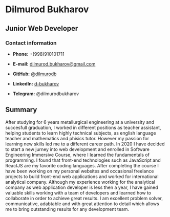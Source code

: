 # **Dilmurod Bukharov**

## **Junior Web Developer**

### **Contact information**

* **Phone:** +(998)910101711

* **E-mail:** dilmurod.bukharov@gmail.com

* **GitHub:** [@dilmurodb](https://github.com/dilmurodb)

* **LinkedIn:** [d-bukharov](https://www.linkedin.com/in/d-bukharov/)

* **Telegram:** @dilmurodbukharov

## **Summary**

 After studying for 6 years metallurgical engineering at a university and succesfull graduation, I worked in different positions as teacher assistant, helping students to learn highly technical subjects, as english language teacher and mathematics and phisics tutor. However my passion for learning new skills led me to a different career path. In 2020 I have decided to start a new jurney into web development and enrolled in Software Engineering Immersive Course, where I learned the fundamentals of programming. I found that front-end technologies such as JavaScript and ReactJS are my favorite coding languages. After completing the course I have been working on my personal websites and occasional freelance projects to build front-end web applications and worked for international analytical company. Although my experience working for the analytical company as web application developer is less then a year, I have gained valuable skills working with a team of developers and learned how to collaborate in order to achieve great results. I am excellent problem solver, communicative, adabtable and with great attention to detail which allows me to bring outstanding results for any development team. 